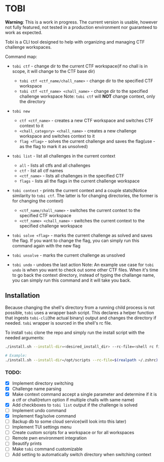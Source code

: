 # TOBI

**Warning**: This is a work in progress. The current version is usable, however not fully featured, not tested in a production environment nor guaranteed to work as expected.

Tobi is a CLI tool designed to help with organizing and managing CTF challenge workspaces.

Command map:
- `tobi ctf` - change dir to the current CTF workspace(if no chall is in scope, it will change to the CTF base dir)
    - `tobi ctf <ctf_name/chall_name>` - change dir to the specified CTF workspace
    - `tobi ctf <ctf_name> <chall_name>` - change dir to the specified challenge workspace
Note: `tobi ctf` will **NOT** change context, only the directory

- `tobi new`
    - `ctf <ctf_name>` - creates a new CTF workspace and switches CTF context to it
    - `<chall_category> <chall_name>` - creates a new challenge workspace and switches context to it
    - `flag <flag>` - solves the current challenge and saves the flag(use - as the flag to mark it as unsolved)

- `tobi list` - list all challenges in the current context
    - `all` - lists all ctfs and all challenges
    - `ctf` - list all ctf names
    - `<ctf_name>` - lists all challenges in the specified CTF
    - `flags` - lists all the flags in the current challenge workspace

- `tobi context` - prints the current context and a couple stats(Notice similarity to `tobi ctf`. The latter is for changing directories, the former is for changing the context)
    - `<ctf_name/chall_name>` - switches the current context to the specified CTF workspace
    - `<ctf_name> <chall_name>` - switches the current context to the specified challenge workspace

- `tobi solve <flag>` - marks the current challenge as solved and saves the flag. If you want to change the flag, you can simply run this command again with the new flag
- `tobi unsolve` - marks the current challenge as unsolved

- `tobi undo` - undoes the last action
Note: An example use case for `tobi undo` is when you want to check out some other CTF files. When it's time to go back the context directory, instead of typing the challange name, you can simply run this command and it will take you back.

## Installation
Because changing the shell's directory from a running child process is not possible, `tobi` uses a wrapper bash script. This declares a helper function that ingests `tobi-cli`(the actual binary) output and changes the directory if needed. `tobi` wrapper is sourced in the shell's rc file.

To install `tobi` clone the repo and simply run the install script with the needed arguments:
```bash
./install.sh --install-dir=<desired_install_dir> --rc-file=<shell rc file>

# Example:
./install.sh --install-dir=/opt/scripts --rc-file=$(realpath ~/.zshrc)
```

### TODO:
- [x] Implement directory switching
- [x] Challenge name parsing
- [x] Make context command accept a single parameter and determine if it is a ctf or chall(return option if multiple challs with same name)
- [x] Add checkboxes to `tobi list` output if the challenge is solved
- [ ] Implement undo command
- [x] Implement flag/solve command
- [ ] Backup db to some cloud service(will look into this later)
- [ ] Implement TUI settings menu
- [ ] Create custom scripts for a workspace or for all workspaces
- [ ] Remote pwn environment integration
- [ ] Beautify prints
- [ ] Make `tobi` command customizable
- [ ] Add setting to automatically switch directory when switching context